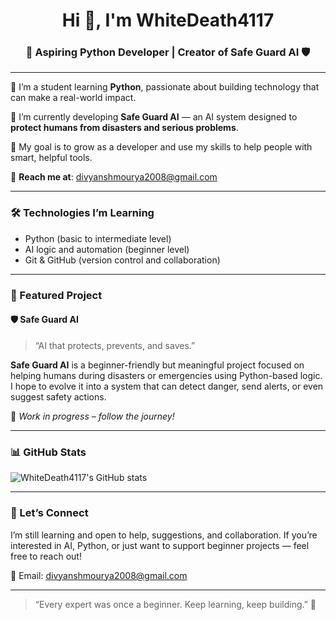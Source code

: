 <h1 align="center">Hi 👋, I'm WhiteDeath4117</h1>
<h3 align="center">🚀 Aspiring Python Developer | Creator of Safe Guard AI 🛡️</h3>

---

🌱 I’m a student learning **Python**, passionate about building technology that can make a real-world impact.

🧠 I’m currently developing **Safe Guard AI** — an AI system designed to **protect humans from disasters and serious problems**.

🎯 My goal is to grow as a developer and use my skills to help people with smart, helpful tools.

📧 **Reach me at**: [divyanshmourya2008@gmail.com](mailto:divyanshmourya2008@gmail.com)

---

### 🛠️ Technologies I’m Learning

- Python (basic to intermediate level)
- AI logic and automation (beginner level)
- Git & GitHub (version control and collaboration)

---

### 📌 Featured Project

#### 🛡️ Safe Guard AI
> “AI that protects, prevents, and saves.”

**Safe Guard AI** is a beginner-friendly but meaningful project focused on helping humans during disasters or emergencies using Python-based logic.  
I hope to evolve it into a system that can detect danger, send alerts, or even suggest safety actions.

🚧 *Work in progress – follow the journey!*

---

### 📊 GitHub Stats

![WhiteDeath4117's GitHub stats](https://github-readme-stats.vercel.app/api?username=WhiteDeath4117&show_icons=true&theme=radical)

---

### 🤝 Let’s Connect

I’m still learning and open to help, suggestions, and collaboration. If you’re interested in AI, Python, or just want to support beginner projects — feel free to reach out!

📧 Email: [divyanshmourya2008@gmail.com](mailto:divyanshmourya2008@gmail.com)

---

> “Every expert was once a beginner. Keep learning, keep building.” 🚀
